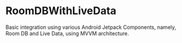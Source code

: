 # RoomDBWithLiveData
Basic integration using various Android Jetpack Components, namely, Room DB and Live Data, using MVVM architecture.
